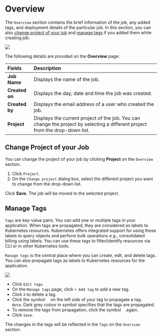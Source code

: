 # Overview

The `Overview` section contains the brief information of the job, any added tags, and deployment details of the particular job. 
In this section, you can also [change project of your job](#change-project-of-your-job) and [manage tags](#manage-tags) if you added them while creating job.

![](https://devtron-public-asset.s3.us-east-2.amazonaws.com/images/create-job/overview-job.jpg)


The following details are provided on the **Overview** page:

| Fields | Description |
| :---    |     :---       |
| **Job Name**  | Displays the name of the job. |
| **Created on** | Displays the day, date and time the job was created. |
| **Created by**  | Displays the email address of a user who created the job. |
| **Project**   | Displays the current project of the job. You can change the project by selecting a different project from the drop-down list. |


## Change Project of your Job

You can change the project of your job by clicking **Project** on the `Overview` section.

1. Click `Project`. 
2. On the `Change project` dialog box, select the different project you want to change from the drop-down list.

Click **Save**. The job will be moved to the selected project.

## Manage Tags

`Tags` are key-value pairs. You can add one or multiple tags in your application. When tags are propagated, they are considered as labels to Kubernetes resources. Kubernetes offers integrated support for using these labels to query objects and perform bulk operations e.g., consolidated billing using labels. You can use these tags to filter/identify resources via CLI or in other Kubernetes tools.

`Manage tags` is the central place where you can create, edit, and delete tags. You can also propagate tags as labels to Kubernetes resources for the application.

![](https://devtron-public-asset.s3.us-east-2.amazonaws.com/images/creating-application/manage-tags-latest.jpg)

* Click `Edit tags`.
* On the `Manage tags` page, click `+ Add tag` to add a new tag.
* Click `X` to delete a tag.
* Click the symbol <img src="https://devtron-public-asset.s3.us-east-2.amazonaws.com/images/creating-application/donot-propagate.jpg" height="10" /> on the left side of your tag to propagate a tag.<br />`Note`: Dark grey colour in symbol specifies that the tags are propagated.
* To remove the tags from propagation, click the symbol <img src="https://devtron-public-asset.s3.us-east-2.amazonaws.com/images/creating-application/propagate-dark.jpg" height="10" /> again.
* Click `Save`.

The changes in the tags will be reflected in the `Tags` on the `Overview` section.





 
